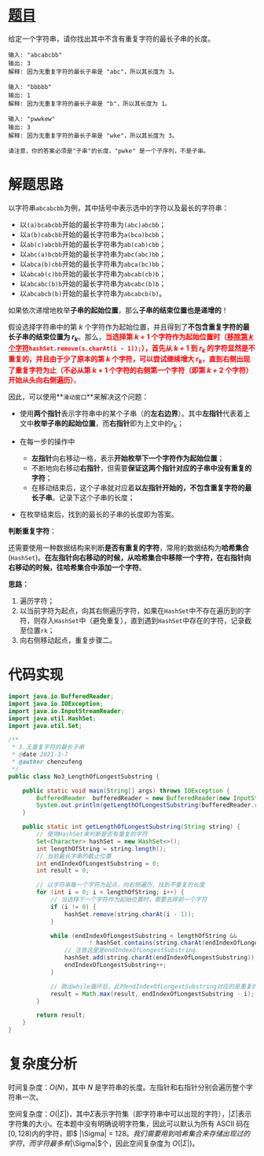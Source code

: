 # [题目](https://leetcode-cn.com/problems/longest-substring-without-repeating-characters/)

给定一个字符串，请你找出其中不含有重复字符的最长子串的长度。

```
输入: "abcabcbb"
输出: 3 
解释: 因为无重复字符的最长子串是 "abc"，所以其长度为 3。

输入: "bbbbb"
输出: 1
解释: 因为无重复字符的最长子串是 "b"，所以其长度为 1。

输入: "pwwkew"
输出: 3
解释: 因为无重复字符的最长子串是 "wke"，所以其长度为 3。

请注意，你的答案必须是"子串"的长度，"pwke" 是一个子序列，不是子串。
```

# 解题思路

以字符串$\texttt{abcabcbb}$为例，其中括号中表示选中的字符以及最长的字符串：

- 以$\texttt{(a)bcabcbb}$开始的最长字符串为$\texttt{(abc)abcbb}$；
- 以$\texttt{a(b)cabcbb}$开始的最长字符串为$\texttt{a(bca)bcbb}$；
- 以$\texttt{ab(c)abcbb}$开始的最长字符串为$\texttt{ab(cab)cbb}$；
- 以$\texttt{abc(a)bcbb}$开始的最长字符串为$\texttt{abc(abc)bb}$；
- 以$\texttt{abca(b)cbb}$开始的最长字符串为$\texttt{abca(bc)bb}$；
- 以$\texttt{abcab(c)bb}$开始的最长字符串为$\texttt{abcab(cb)b}$；
- 以$\texttt{abcabc(b)b}$开始的最长字符串为$\texttt{abcabc(b)b}$；
- 以$\texttt{abcabcb(b)}$开始的最长字符串为$\texttt{abcabcb(b)}$。

如果依次递增地枚举**子串的起始位置**，那么**子串的结束位置也是递增的**！

假设选择字符串中的第 $k$ 个字符作为起始位置，并且得到了**不包含重复字符的最长子串的结束位置为 $r_k$**。那么，<font color=red>**当选择第 $k+1$ 个字符作为起始位置时（<u>移除第 $k$ 个字符</u>`hashSet.remove(s.charAt(i - 1));`），首先从 $k+1$ 到 $r_k$ 的字符显然是不重复的，并且由于少了原本的第 $k$ 个字符，可以尝试继续增大 $r_k$，直到右侧出现了重复字符为止（不必从第 $k+1$ 个字符的右侧第一个字符（即第 $k+2$ 个字符）开始从头向右侧遍历）**。</font>



因此，可以使用**`滑动窗口`**来解决这个问题：

- 使用**两个指针**表示字符串中的某个子串（的**左右边界**）。其中**左指针**代表着上文中**枚举子串的起始位置**，而**右指针**即为上文中的$r_k$；

- 在每一步的操作中
  - **左指针**向右移动一格，表示**开始枚举下一个字符作为起始位置**；
  - 不断地向右移动**右指针**，但需要**保证这两个指针对应的子串中没有重复的字符**；
  - 在移动结束后，这个子串就对应着**以左指针开始的，不包含重复字符的最长子串**。记录下这个子串的长度；

- 在枚举结束后，找到的最长的子串的长度即为答案。



**判断重复字符**：

还需要使用一种数据结构来判断**是否有重复的字符**，常用的数据结构为**哈希集合**(`HashSet`)。**在左指针向右移动的时候，从哈希集合中移除一个字符，在右指针向右移动的时候，往哈希集合中添加一个字符**。



**思路：**

1. 遍历字符；
2. 以当前字符为起点，向其右侧遍历字符，如果在`HashSet`中不存在遍历到的字符，则存入`HashSet`中（避免重复），直到遇到`HashSet`中存在的字符，记录截至位置`rk`；
3. 向右侧移动起点，重复步骤二。



# 代码实现

```java
import java.io.BufferedReader;
import java.io.IOException;
import java.io.InputStreamReader;
import java.util.HashSet;
import java.util.Set;

/**
 * 3.无重复字符的最长子串
 * @date 2021-3-7
 * @author chenzufeng
 */
public class No3_LengthOfLongestSubstring {

    public static void main(String[] args) throws IOException {
        BufferedReader  bufferedReader = new BufferedReader(new InputStreamReader(System.in));
        System.out.println(getLengthOfLongestSubstring(bufferedReader.readLine()));
    }

    public static int getLengthOfLongestSubstring(String string) {
        // 使用HashSet来判断是否有重复的字符
        Set<Character> hashSet = new HashSet<>();
        int lengthOfString = string.length();
        // 当前最长字串的截止位置
        int endIndexOfLongestSubstring = 0;
        int result = 0;

        // 以字符串每一个字符为起点，向右侧遍历，找到不重复的长度
        for (int i = 0; i < lengthOfString; i++) {
            // 当选择下一个字符作为起始位置时，需要去除前一个字符
            if (i != 0) {
                hashSet.remove(string.charAt(i - 1));
            }

            while (endIndexOfLongestSubstring < lengthOfString &&
                       ! hashSet.contains(string.charAt(endIndexOfLongestSubstring))) {
                // 注意这里是endIndexOfLongestSubstring
                hashSet.add(string.charAt(endIndexOfLongestSubstring));
                endIndexOfLongestSubstring++;
            }

            // 跳出while循环后，此时endIndexOfLongestSubstring对应的是重复的字符
            result = Math.max(result, endIndexOfLongestSubstring - i);
        }

        return result;
    }
}
```



# 复杂度分析

时间复杂度：$O(N)$，其中 $N$ 是字符串的长度。左指针和右指针分别会遍历整个字符串一次。

空间复杂度：$O(|\Sigma|)$，其中$\Sigma$表示字符集（即字符串中可以出现的字符），$|\Sigma|$表示字符集的大小。在本题中没有明确说明字符集，因此可以默认为所有 ASCII 码在$[0, 128)$内的字符，即$ |\Sigma| = 128$。我们需要用到哈希集合来存储出现过的字符，而字符最多有$|\Sigma|$个，因此空间复杂度为 $O(|\Sigma|)$。



